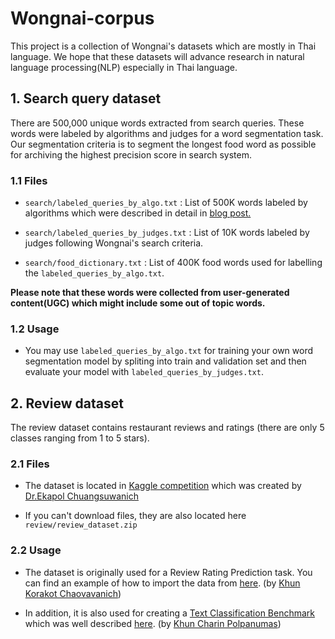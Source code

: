 # Wongnai-corpus
This project is a collection of Wongnai's datasets which are mostly in Thai language. We hope that these datasets will advance research in natural language processing(NLP) especially in Thai language.

## 1. Search query dataset
There are 500,000 unique words extracted from search queries. These words were labeled by algorithms and judges for a word segmentation task. Our segmentation criteria is to segment the longest food word as possible for archiving the highest precision score in search system.

### 1.1 Files
+ `search/labeled_queries_by_algo.txt` : List of 500K words labeled by algorithms which were described in detail in [blog post.]( https://life.wongnai.com/wongnai-search-improvement-using-machine-learning-part1-e0777b65979e)

+ `search/labeled_queries_by_judges.txt` : List of 10K words labeled by judges following Wongnai's search criteria.

+ `search/food_dictionary.txt` : List of 400K food words used for labelling the `labeled_queries_by_algo.txt`.

**Please note that these words were collected from user-generated content(UGC) which might include some out of topic words.**

### 1.2 Usage
- You may use `labeled_queries_by_algo.txt` for training your own word segmentation model by spliting into train and validation set and then evaluate your model with `labeled_queries_by_judges.txt`.


## 2. Review dataset
The review dataset contains restaurant reviews and ratings (there are only 5 classes ranging from 1 to 5 stars).

### 2.1 Files
- The dataset is located in [Kaggle competition](http://bit.ly/cu-2018-nlp) which was created by [Dr.Ekapol Chuangsuwanich](https://www.facebook.com/ekapolc) 

- If you can't download files, they are also located here `review/review_dataset.zip`

### 2.2 Usage
- The dataset is originally used for a Review Rating Prediction task. You can find an example of how to import the data from [here](https://colab.research.google.com/drive/1iOweEcd78oLdMAvAWOE6fNLp94aGv7th#scrollTo=8dihf3f3COtm). (by [Khun Korakot Chaovavanich](https://www.facebook.com/korakot.chaovavanich))

- In addition, it is also used for creating a [Text Classification Benchmark](https://github.com/kobkrit/nlp_thai_resources/blob/master/README.md) which was well described [here](https://colab.research.google.com/drive/1cnJ6O3b1jwaHwvsMWW3oQw7f8X2Ka7Sp#scrollTo=jNTJ5rl6eKLB). (by [Khun Charin Polpanumas](https://www.facebook.com/charin.lin.5))
